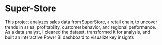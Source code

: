 # Super-Store
This project analyzes sales data from SuperStore, a retail chain, to uncover trends in sales, profitability, customer behavior, and regional performance. As a data analyst, I cleaned the dataset, transformed it for analysis, and built an interactive Power BI dashboard to visualize key insights
